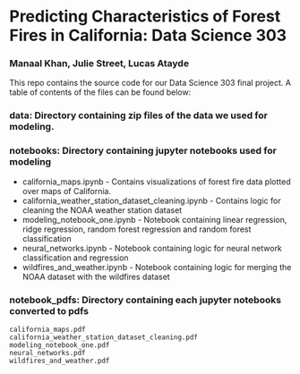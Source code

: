 # Predicting Characteristics of Forest Fires in California: Data Science 303
### Manaal Khan, Julie Street, Lucas Atayde

This repo contains the source code for our Data Science 303 final project. A
table of contents of the files can be found below:

### data: Directory containing zip files of the data we used for modeling.

### notebooks: Directory containing jupyter notebooks used for modeling
- california_maps.ipynb - Contains visualizations of forest fire data plotted over maps of California.
- california_weather_station_dataset_cleaning.ipynb - Contains logic for cleaning the NOAA weather station dataset
- modeling_notebook_one.ipynb - Notebook containing linear regression, ridge regression, random forest regression and random forest classification
- neural_networks.ipynb - Notebook containing logic for neural network classification and regression
- wildfires_and_weather.ipynb - Notebook containing logic for merging the NOAA dataset with the wildfires dataset



### notebook_pdfs: Directory containing each jupyter notebooks converted to pdfs
    california_maps.pdf
    california_weather_station_dataset_cleaning.pdf
    modeling_notebook_one.pdf
    neural_networks.pdf
    wildfires_and_weather.pdf
